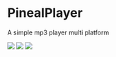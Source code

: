 # PinealPlayer
<p>A simple mp3 player multi platform</p>
<img src="https://i.ibb.co/GFKwrSZ/53164972-159816098227712-2280575342949171200-n.png" border="0">
<img src="https://i.ibb.co/jHWcM3J/53212796-2121682637918543-4585599366324027392-n.png" border="0">
<img src="https://i.ibb.co/Lxwp4Rr/53364394-1078461665688784-2460367694776500224-n.png" border="0">
